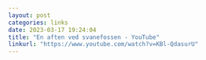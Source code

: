 ```yaml
---
layout: post
categories: links
date: 2023-03-17 19:24:04
title: "En aften ved svanefossen - YouTube"
linkurl: "https://www.youtube.com/watch?v=KBl-QdasurU"
---
```

